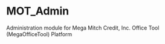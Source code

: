 MOT_Admin
=========

Administration module for Mega Mitch Credit, Inc. Office Tool (MegaOfficeTool) Platform
